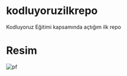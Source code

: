# kodluyoruzilkrepo
Kodluyoruz Eğitimi kapsamında açtığım ilk repo

# Resim
![pf](https://avatars.githubusercontent.com/u/27699062?s=96&v=4)
